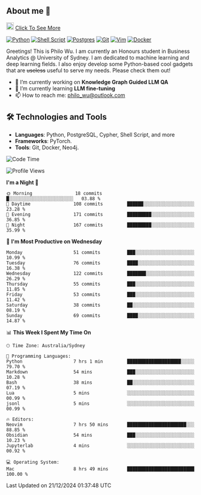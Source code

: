 ## About me 🤗

<a href="#"><img src="https://media.giphy.com/media/hvRJCLFzcasrR4ia7z/giphy.gif" width="20px" height="20px"></a> [Click To See More](https://codeboyphilo.github.io)

[![Python](https://img.shields.io/badge/python-3670A0?style=for-the-badge&logo=python&logoColor=ffdd54)](#)
[![Shell Script](https://img.shields.io/badge/shell_script-%23121011.svg?style=for-the-badge&logo=gnu-bash&logoColor=white)](#)
[![Postgres](https://img.shields.io/badge/postgres-%23316192.svg?style=for-the-badge&logo=postgresql&logoColor=white)](#)
[![Git](https://img.shields.io/badge/git-%23F05033.svg?style=for-the-badge&logo=git&logoColor=white)](#)
[![Vim](https://img.shields.io/badge/VIM-%2311AB00.svg?style=for-the-badge&logo=vim&logoColor=white)](#)
[![Docker](https://img.shields.io/badge/docker-%230db7ed.svg?style=for-the-badge&logo=docker&logoColor=white)](#)

Greetings! This is Philo Wu. I am currently an Honours student in Business Analytics \@ University of Sydney. I am dedicated to machine learning and deep learning fields. I also enjoy develop some Python-based cool gadgets that are ~~useless~~ useful to serve my needs. Please check them out!

- 🔭 I’m currently working on **Knowledge Graph Guided LLM QA**
- 🌱 I’m currently learning **LLM fine-tuning**
- 📫 How to reach me: philo_wu@outlook.com

## 🛠 Technologies and Tools
- **Languages**: Python, PostgreSQL, Cypher, Shell Script, and more
- **Frameworks**: PyTorch.
- **Tools**: Git, Docker, Neo4j.

<!--START_SECTION:waka-->
![Code Time](http://img.shields.io/badge/Code%20Time-643%20hrs%2051%20mins-blue)

![Profile Views](http://img.shields.io/badge/Profile%20Views-4-blue)

**I'm a Night 🦉** 

```text
🌞 Morning                18 commits          █░░░░░░░░░░░░░░░░░░░░░░░░   03.88 % 
🌆 Daytime                108 commits         ██████░░░░░░░░░░░░░░░░░░░   23.28 % 
🌃 Evening                171 commits         █████████░░░░░░░░░░░░░░░░   36.85 % 
🌙 Night                  167 commits         █████████░░░░░░░░░░░░░░░░   35.99 % 
```
📅 **I'm Most Productive on Wednesday** 

```text
Monday                   51 commits          ███░░░░░░░░░░░░░░░░░░░░░░   10.99 % 
Tuesday                  76 commits          ████░░░░░░░░░░░░░░░░░░░░░   16.38 % 
Wednesday                122 commits         ███████░░░░░░░░░░░░░░░░░░   26.29 % 
Thursday                 55 commits          ███░░░░░░░░░░░░░░░░░░░░░░   11.85 % 
Friday                   53 commits          ███░░░░░░░░░░░░░░░░░░░░░░   11.42 % 
Saturday                 38 commits          ██░░░░░░░░░░░░░░░░░░░░░░░   08.19 % 
Sunday                   69 commits          ████░░░░░░░░░░░░░░░░░░░░░   14.87 % 
```


📊 **This Week I Spent My Time On** 

```text
🕑︎ Time Zone: Australia/Sydney

💬 Programming Languages: 
Python                   7 hrs 1 min         ████████████████████░░░░░   79.70 % 
Markdown                 54 mins             ███░░░░░░░░░░░░░░░░░░░░░░   10.28 % 
Bash                     38 mins             ██░░░░░░░░░░░░░░░░░░░░░░░   07.19 % 
Lua                      5 mins              ░░░░░░░░░░░░░░░░░░░░░░░░░   00.99 % 
jsonl                    5 mins              ░░░░░░░░░░░░░░░░░░░░░░░░░   00.99 % 

🔥 Editors: 
Neovim                   7 hrs 50 mins       ██████████████████████░░░   88.85 % 
Obsidian                 54 mins             ███░░░░░░░░░░░░░░░░░░░░░░   10.23 % 
Jupyterlab               4 mins              ░░░░░░░░░░░░░░░░░░░░░░░░░   00.92 % 

💻 Operating System: 
Mac                      8 hrs 49 mins       █████████████████████████   100.00 % 
```


 Last Updated on 21/12/2024 01:37:48 UTC
<!--END_SECTION:waka-->
